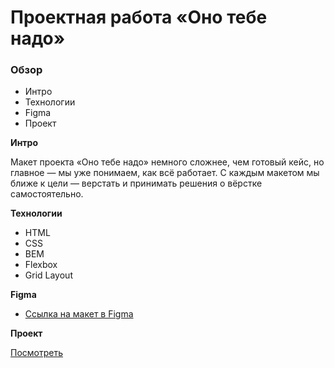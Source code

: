# Проектная работа «Оно тебе надо»

### Обзор

- Интро
- Технологии
- Figma
- Проект

**Интро**

Макет проекта «Оно тебе надо» немного сложнее, чем готовый кейс, но главное — мы уже понимаем, как всё работает. С каждым макетом мы ближе к цели — верстать и принимать решения о вёрстке самостоятельно.

**Технологии**

- HTML
- CSS
- BEM
- Flexbox
- Grid Layout

**Figma**

- [Ссылка на макет в Figma](https://www.figma.com/file/8KwhMpv8qnDocX4NVFQBpn/%D0%9E%D0%BD%D0%BE-%D1%82%D0%B5%D0%B1%D0%B5-%D0%BD%D0%B0%D0%B4%D0%BE?type=design&node-id=1-2&mode=design&t=5ukMjtNCbBhqI1M7-0)

**Проект**

[Посмотреть](https://github.com/NikolayBugynin/ono-tebe-nado)
